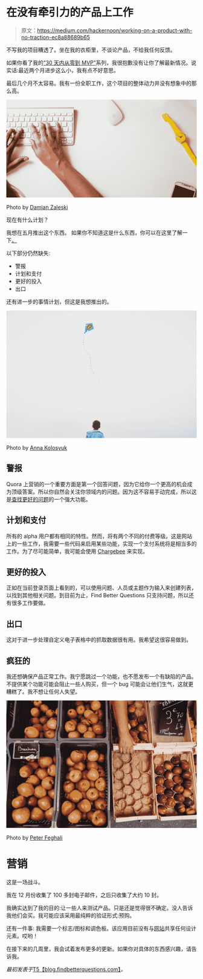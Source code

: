 # 在没有牵引力的产品上工作

> 原文：<https://medium.com/hackernoon/working-on-a-product-with-no-traction-ec8a88689b65>

不写我的项目糟透了。坐在我的衣柜里，不谈论产品，不给我任何反馈。

如果你看了我的[“30 天内从零到 MVP”](/@EmilBruckner/day-0-zero-to-mvp-in-30-days-what-its-all-about-c39215a531f7)系列，我很抱歉没有让你了解最新情况。说实话:最近两个月进步这么小，我有点不好意思。

最后几个月不太容易。我有一份全职工作，这个项目的整体动力并没有想象中的那么高。

![](img/0b3ec18a27c0fcaaf4c1137f1815961e.png)

Photo by [Damian Zaleski](https://unsplash.com/@zal3wa?utm_source=medium&utm_medium=referral)

现在有什么计划？

我想在五月推出这个东西。
如果你不知道这是什么东西，你可以在这里了解一下[。](http://findbetterquestions.com/)

以下部分仍然缺失:

*   警报
*   计划和支付
*   更好的投入
*   出口

还有进一步的事情计划，但这是我想推出的。

![](img/4971a140ddf6d6cf9125ed80525b8649.png)

Photo by [Anna Kolosyuk](https://unsplash.com/@anko_?utm_source=medium&utm_medium=referral)

## 警报

Quora 上营销的一个重要方面是第一个回答问题，因为它给你一个更高的机会成为顶级答案。所以你自然会关注你领域内的问题。因为这不容易手动完成，所以这是[查找更好的问题](http://findbetterquestions.com/)的一个强大功能。

## 计划和支付

所有的 alpha 用户都有相同的特性。然而，将有两个不同的付费等级。这是网站上的一些工作，我需要一些代码来启用某些功能，实现一个支付系统将是相当多的工作。为了尽可能简单，我可能会使用 [Chargebee](https://www.chargebee.com/) 来实现。

## 更好的投入

正如在当前登录页面上看到的，可以使用问题、人员或主题作为输入来创建列表，以找到其他相关问题。到目前为止，Find Better Questions 只支持问题，所以还有很多工作要做。

## 出口

这对于进一步处理自定义电子表格中的抓取数据很有用。我希望这很容易做到。

## 疯狂的

我还想确保产品正常工作。我宁愿跳过一个功能，也不愿发布一个有缺陷的产品。不提供某个功能可能会阻止一些人购买，但一个 bug 可能会让他们生气，这就更糟糕了。我不想让任何人失望。

![](img/52f6422f03b34c5d95fa38b3e9c497f9.png)

Photo by [Peter Feghali](https://unsplash.com/@peterf?utm_source=medium&utm_medium=referral)

# 营销

这是一场战斗。

我在 12 月份收集了 100 多封电子邮件，之后只收集了大约 10 封。

我确实达到了我的目的:让一些人来测试产品。只是还是觉得很不确定。没人告诉我他们会买。我可能应该采用最纯粹的验证形式:预购。

还有一件事:
我需要一个标志/图标和调色板。该应用目前没有与[网站](http://findbetterquestions.com/)共享任何设计元素。哎哟！

在接下来的几周里，我会试着发布更多的更新。如果你对具体的东西感兴趣，请告诉我。

*最初发表于*[T5【blog.findbetterquestions.com】](https://blog.findbetterquestions.com/working-on-a-product-with-no-traction)*。*